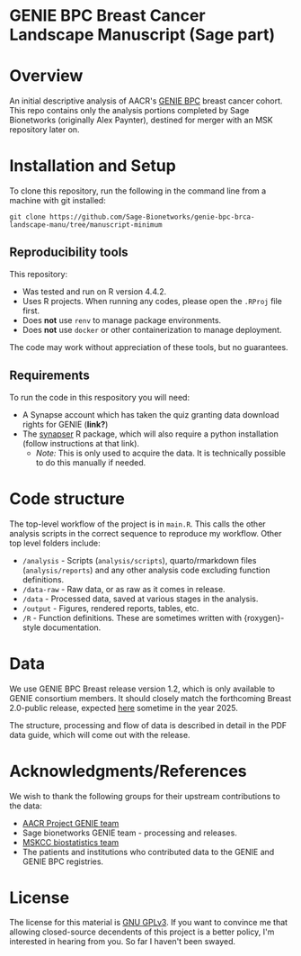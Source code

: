 
# GENIE BPC Breast Cancer Landscape Manuscript (Sage part)

# Overview

An initial descriptive analysis of AACR's [GENIE BPC](https://www.aacr.org/professionals/research/aacr-project-genie/bpc/) breast cancer cohort.  This repo contains only the analysis portions completed by Sage Bionetworks (originally Alex Paynter), destined for merger with an MSK repository later on.

# Installation and Setup

To clone this repository, run the following in the command line from a machine with git installed:

```
git clone https://github.com/Sage-Bionetworks/genie-bpc-brca-landscape-manu/tree/manuscript-minimum
```

## Reproducibility tools

This repository:
- Was tested and run on R version 4.4.2.
- Uses R projects.  When running any codes, please open the `.RProj` file first.  
- Does **not** use `renv` to manage package environments.
- Does **not** use `docker` or other containerization to manage deployment.

The code may work without appreciation of these tools, but no guarantees.

## Requirements

To run the code in this respository you will need:

- A Synapse account which has taken the quiz granting data download rights for GENIE (**link?**)
- The [synapser](https://r-docs.synapse.org/articles/synapser.html) R package, which will also require a python installation (follow instructions at that link).
	- *Note:*  This is only used to acquire the data.  It is technically possible to do this manually if needed.

# Code structure

The top-level workflow of the project is in `main.R`.  This calls the other analysis scripts in the correct sequence to reproduce my workflow.  Other top level folders include:

- `/analysis` - Scripts (`analysis/scripts`), quarto/rmarkdown files (`analysis/reports`) and any other analysis code excluding function definitions.
- `/data-raw` - Raw data, or as raw as it comes in release.
- `/data` - Processed data, saved at various stages in the analysis.
- `/output` - Figures, rendered reports, tables, etc.
- `/R` - Function definitions.  These are sometimes written with {roxygen}-style documentation.


# Data

We use GENIE BPC Breast release version 1.2, which is only available to GENIE consortium members.  It should closely match the forthcoming Breast 2.0-public release, expected [here](https://www.synapse.org/Synapse:syn27056172/wiki/616631) sometime in the year 2025.  

The structure, processing and flow of data is described in detail in the PDF data guide, which will come out with the release.


# Acknowledgments/References

We wish to thank the following groups for their upstream contributions to the data:

- [AACR Project GENIE team](https://www.aacr.org/professionals/research/aacr-project-genie/about-us/)
- Sage bionetworks GENIE team - processing and releases.
- [MSKCC biostatistics team](https://www.mskcc.org/departments/epidemiology-biostatistics/biostatistics/project-genie-bpc-genomics-evidence-neoplasia-information-exchange-biopharma-collaborative)
- The patients and institutions who contributed data to the GENIE and GENIE BPC registries.

# License

The license for this material is [GNU GPLv3](https://choosealicense.com/licenses/gpl-3.0/).  If you want to convince me that allowing closed-source decendents of this project is a better policy, I'm interested in hearing from you.  So far I haven't been swayed.
